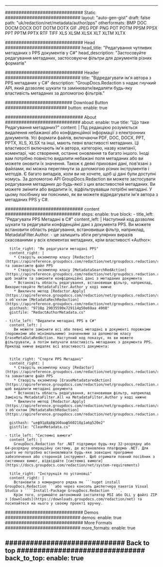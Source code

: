 
---
############################# Static ############################
layout: "auto-gen-gist" 
draft: false
path: "uk/redaction/net/metadata/author/pps"
otherformats: BMP DOC DOCM DOCX DOT DOTM DOTX GIF JPEG PDF PNG POT POTM PPSM PPSX PPT PPTM PPTX RTF TIFF XLS XLSM XLSX XLT XLTM XLTX  

############################# Head ############################
head_title: "Редагування чутливих метаданих з PPS документів у C#"
head_description: "Застосовуйте редагування метаданих, застосовуючи фільтри для документів різних форматів"

############################# Header ############################
title: "Відредагувати ім'я автора з PPS метаданих у C#"
description: "GroupDocs.Redaction s надає гнучкий API, який дозволяє шукати та замінювати/видаляти будь-яку властивість метаданих за допомогою фільтрів."

######################### Download Button #######################
button:
    enable: true

############################# About ############################
about:
    enable: true
    title: "Що таке Редагування метаданих?"
    content: |
        Під редакцією розуміється видалення небажаної або конфіденційної інформації з електронних документів. Усі формати файлів, включаючи PDF, DOC, DOCX, PPT, PPTX, XLS, XLSX та інші, мають певні властивості метаданих. Ці властивості включають ім'я автора, категорію, назву компанії, коментарі, час створення, останнє оновлення та багато іншого. Іноді вам потрібно повністю видалити небажані поля метаданих або ви можете оновити їх значення. Також є деякі приховані дані, пов'язані з файлами, які можна переглянути за допомогою різних інструментів і методів. Є багато випадків, коли ви не хочете, щоб ці дані були доступні комусь. За допомогою API GroupDocs.Redaction ви можете застосувати редагування метаданих до будь-якої з цих властивостей метаданих. Ви можете змінити або видалити їх, відфільтрувавши потрібні метадані. У цьому посібнику ми пояснимо, як ви можете відредагувати ім'я автора з метаданих PPS у C#.

############################# content ############################
steps:
    enable: true
    block:
    - title_left: "Редагувати PPS Метадані в C#"
      content_left: |
        Наступний код дозволяє шукати та редагувати конфіденційні дані з документа PPS. Ви можете встановити область редагування, встановивши фільтр, наприклад, MetadataFilter.Author. - це залишить збіги регулярних виразів скасованими у всіх елементах метаданих, крім властивості «Author»:
        

      title_right: "Як редагувати метадані PPS"
      content_right: |
        * Створіть екземпляр класу [Redactor](https://apireference.groupdocs.com/redaction/net/groupdocs.redaction/redactor) та завантажте файл PPS
        * Створіть екземпляр класу [MetadataSearchRedAction](https://apireference.groupdocs.com/redaction/net/groupdocs.redaction.redactions/metadatasearchredaction), щоб знайти та замінити конфіденційні дані з метаданих документа
        * Встановіть область редагування, встановивши фільтр, наприклад, Використовуйте MetadataFilter.Author у коді нижче
        * Викличте метод [Redactor.Apply](https://apireference.groupdocs.com/redaction/net/groupdocs.redaction/redactor/methods/apply/index) з об'єктом [MetadataRechRedaction](https://apireference.groupdocs.com/redaction/net/groupdocs.redaction.redactions/metadatasearchredaction)        
      gisthash: "9718д 29035590к729114д50е69аа 49б0"
      gistfile: "RedactAuthorMetadata.cs"

    - title_left: "Видалити метадані PPS в C#"
      content_left: |
        Ви можете замінити всі або певні метадані в документі порожніми (порожніми або мінімальними) значеннями за допомогою класу EraseMetaDataRedAction. Наступний код показує, як ви можете фільтрувати, а потім вилучати властивість метаданих з документа PPS. Приклад нижче видаляє всі властивості документа:
        
        
      title_right: "Стерти PPS Метадані"
      content_right: |
        * Створіть екземпляр класу [Redactor](https://apireference.groupdocs.com/redaction/net/groupdocs.redaction/redactor) та завантажте файл PPS
        * Створіть екземпляр [EraseMetadataredAction](https://apireference.groupdocs.com/redaction/net/groupdocs.redaction.redactions/erasemetadataredaction), щоб видалити метадані документа
        * Встановіть область редагування, встановивши фільтр, наприклад Замініть MetadataFilter.All на MetadataFilter.Author у коді нижче 
        * Викличте метод [Redactor.Apply](https://apireference.groupdocs.com/redaction/net/groupdocs.redaction/redactor/methods/apply/index) з об'єктом [MetadataRechRedaction](https://apireference.groupdocs.com/redaction/net/groupdocs.redaction.redactions/metadatasearchredaction)
        
      gisthash: "цеф91д8д8ф160ааф560218д1абд520е2"
      gistfile: "CleanMetadata.cs"

    - title_left: "Системні вимоги"
      content_left: |
        GroupDocs.Redaction for .NET підтримує будь-яку 32-розрядну або 64-розрядну операційну систему, де встановлена платформа .NET. Для цього не потрібно встановлювати будь-яке зовнішнє програмне забезпечення або сторонній інструмент. Щоб отримати повний посібник з системних вимог, відвідайте [системні вимоги](https://docs.groupdocs.com/redaction/net/system-requirements)
        
      title_right: "Інструкція по установці"
      content_right: |
        Встановити з командного рядка як ```nuget install GroupDocs.Redaction ```або через консоль диспетчера пакетів Visual Studio з ````Install-Package GroupDocs.Redaction ````. 
        Крім того, отримайте автономний інсталятор MSI або DLL у файлі ZIP з [downloads](https://downloads.groupdocs.com/redaction/net) та посилайтеся на нього у своєму проекті вручну.

############################# Demos ############################
demos:
    enable: true
############################# More Formats ############################
more_formats:
    enable: true

############################# Back to top ###############################
back_to_top:
    enable: true
---